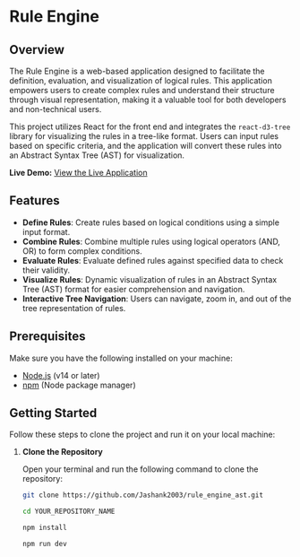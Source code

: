 # Rule Engine

## Overview

The Rule Engine is a web-based application designed to facilitate the definition, evaluation, and visualization of logical rules. This application empowers users to create complex rules and understand their structure through visual representation, making it a valuable tool for both developers and non-technical users.

This project utilizes React for the front end and integrates the `react-d3-tree` library for visualizing the rules in a tree-like format. Users can input rules based on specific criteria, and the application will convert these rules into an Abstract Syntax Tree (AST) for visualization.

**Live Demo:** [View the Live Application](YOUR_LIVE_LINK_HERE)

## Features

- **Define Rules**: Create rules based on logical conditions using a simple input format.
- **Combine Rules**: Combine multiple rules using logical operators (AND, OR) to form complex conditions.
- **Evaluate Rules**: Evaluate defined rules against specified data to check their validity.
- **Visualize Rules**: Dynamic visualization of rules in an Abstract Syntax Tree (AST) format for easier comprehension and navigation.
- **Interactive Tree Navigation**: Users can navigate, zoom in, and out of the tree representation of rules.

## Prerequisites

Make sure you have the following installed on your machine:

- [Node.js](https://nodejs.org/) (v14 or later)
- [npm](https://www.npmjs.com/get-npm) (Node package manager)

## Getting Started

Follow these steps to clone the project and run it on your local machine:

1. **Clone the Repository**

   Open your terminal and run the following command to clone the repository:

   ```bash
   git clone https://github.com/Jashank2003/rule_engine_ast.git

   cd YOUR_REPOSITORY_NAME
   
   npm install

   npm run dev

